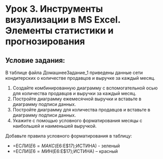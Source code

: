 # Урок 3. Инструменты визуализации в MS Excel. Элементы статистики и прогнозирования


## Условие задания:
 В таблице файла ДомашнееЗадание_1 приведены данные сети кондитерских о количестве продавцов и выручке за каждый месяц.

1. Создайте комбинированную диаграмму с вспомогательной осью для количества продавцов и выручки за каждый месяц.
2. Постройте диаграмму ежемесячной выручки и вставьте в диаграмму подписи данных.
3. Постройте диаграмму для количества продавцов и вставьте в диаграмму подписи данных.
4. Укажите с помощью условного форматирования месяцы с наибольшей и наименьшей выручкой.

Добавьте правила условного форматирования в таблицу:
- =ЕСЛИ($E6=МАКС($E$6:$E$17);ИСТИНА) - зеленый
- =ЕСЛИ($E6=МИН($E$6:$E$17);ИСТИНА) – красный